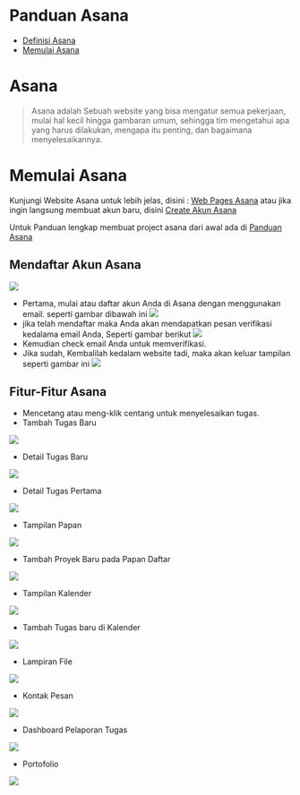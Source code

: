 # Panduan Asana

- [Definisi Asana](https://github.com/AhmadWahyuu/Asana-ProjectManagement#asana)
- [Memulai Asana](https://github.com/AhmadWahyuu/Asana-ProjectManagement#memulai-asana)

# Asana

> Asana adalah Sebuah website yang bisa mengatur semua pekerjaan, mulai hal kecil hingga gambaran umum, sehingga tim mengetahui apa yang harus dilakukan, mengapa itu penting, dan bagaimana menyelesaikannya.

# Memulai Asana

Kunjungi Website Asana untuk lebih jelas, disini : [Web Pages Asana](https://asana.com/id) atau jika ingin langsung membuat akun baru, disini [Create Akun Asana](https://asana.com/id/create_account)

Untuk Panduan lengkap membuat project asana dari awal ada di [Panduan Asana](https://asana.com/id/guide/get-started/begin/quick-start)

## Mendaftar Akun Asana
![](https://github.com/AhmadWahyuu/Asana-ProjectManagement/blob/main/img/navbar-asana.png)
- Pertama, mulai atau daftar akun Anda di Asana dengan menggunakan email.
seperti gambar dibawah ini
![](https://github.com/AhmadWahyuu/Asana-ProjectManagement/blob/main/img/masuk-asana.png)
- jika telah mendaftar maka Anda akan mendapatkan pesan verifikasi kedalama email Anda, Seperti gambar berikut
![](https://github.com/AhmadWahyuu/Asana-ProjectManagement/blob/main/img/verif-email.png)
- Kemudian check email Anda untuk memverifikasi.
- Jika sudah, Kembalilah kedalam website tadi, maka akan keluar tampilan seperti gambar ini
![](https://github.com/AhmadWahyuu/Asana-ProjectManagement/blob/main/img/tampilan-awal.png)

## Fitur-Fitur Asana

- Mencetang atau meng-klik centang untuk menyelesaikan tugas.
- Tambah Tugas Baru

![](https://github.com/AhmadWahyuu/Asana-ProjectManagement/blob/main/img/tambah-tugas.png)

- Detail Tugas Baru

![](https://github.com/AhmadWahyuu/Asana-ProjectManagement/blob/main/img/detail-tugasPertama.png)

- Detail Tugas Pertama

![](https://github.com/AhmadWahyuu/Asana-ProjectManagement/blob/main/img/detail-tugasbaru.png)

- Tampilan Papan

![](https://github.com/AhmadWahyuu/Asana-ProjectManagement/blob/main/img/papan%20daftar.png)

- Tambah Proyek Baru pada Papan Daftar

![](https://github.com/AhmadWahyuu/Asana-ProjectManagement/blob/main/img/add-project-baru.png)

- Tampilan Kalender

![](https://github.com/AhmadWahyuu/Asana-ProjectManagement/blob/main/img/kelender-view.png)

- Tambah Tugas baru di Kalender

![](https://github.com/AhmadWahyuu/Asana-ProjectManagement/blob/main/img/membuat-tugasKelender-baru.png)

- Lampiran File

![](https://github.com/AhmadWahyuu/Asana-ProjectManagement/blob/main/img/Lampiran-File.png)

- Kontak Pesan

![](https://github.com/AhmadWahyuu/Asana-ProjectManagement/blob/main/img/Kontak-Pesa.png)

- Dashboard Pelaporan Tugas

![](https://github.com/AhmadWahyuu/Asana-ProjectManagement/blob/main/img/Dashboard-pelaporan-tugas.png)

- Portofolio

![](https://github.com/AhmadWahyuu/Asana-ProjectManagement/blob/main/img/Portofolio.png)

